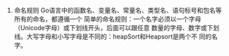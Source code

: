 1. 命名规则
Go语言中的函数名、变量名、常量名、类型名、语句标号和包名等所有的命名，都遵循一个
简单的命名规则：一个名字必须以一个字母（Unicode字母）或下划线开头，后面可以跟任意
数量的字母、数字或下划线。大写字母和小写字母是不同的：heapSort和Heapsort是两个不
同的名字。
